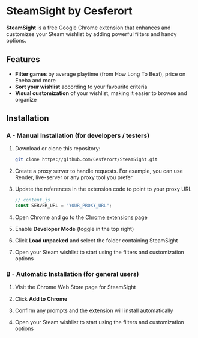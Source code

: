 # SteamSight by Cesferort

**SteamSight** is a free Google Chrome extension that enhances and customizes your Steam wishlist by adding powerful filters and handy options.

## Features
- **Filter games** by average playtime (from How Long To Beat), price on Eneba and more
- **Sort your wishlist** according to your favourite criteria
- **Visual customization** of your wishlist, making it easier to browse and organize


## Installation

### A - Manual Installation (for developers / testers)
1. Download or clone this repository:  
	```bash
	git clone https://github.com/Cesferort/SteamSight.git
	``` 
  
2. Create a proxy server to handle requests. For example, you can use Render, live-server or any proxy tool you prefer

3. Update the references in the extension code to point to your proxy URL
	```javascript
	// content.js
	const SERVER_URL = "YOUR_PROXY_URL";
	```

4. Open Chrome and go to the [Chrome extensions page](chrome://extensions/)

5. Enable **Developer Mode** (toggle in the top right)

6. Click **Load unpacked** and select the folder containing SteamSight

7. Open your Steam wishlist to start using the filters and customization options

### B - Automatic Installation (for general users)
1. Visit the Chrome Web Store page for SteamSight

2. Click **Add to Chrome**

3. Confirm any prompts and the extension will install automatically

4. Open your Steam wishlist to start using the filters and customization options